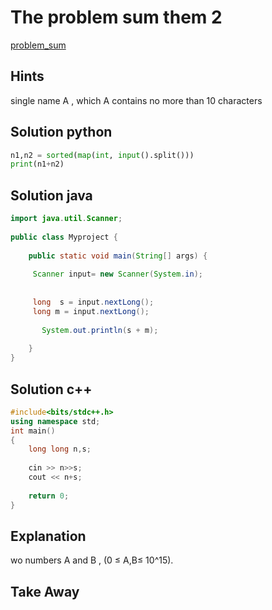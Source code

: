 # The problem sum them 2
[problem_sum](https://codeforces.com/group/P9uFhztGih/contest/401786/problem/D)
## Hints
single name A ,
 which A contains no more than 10 characters
 
## Solution python
```python
n1,n2 = sorted(map(int, input().split()))
print(n1+n2)
```
## Solution java
```java
import java.util.Scanner;
 
public class Myproject {
 
    public static void main(String[] args) {
         
     Scanner input= new Scanner(System.in);
      
     
     long  s = input.nextLong();
     long m = input.nextLong();
    
       System.out.println(s + m);
        
    }
}
```
## Solution c++
```c++
#include<bits/stdc++.h>
using namespace std;
int main()
{
	long long n,s;
 
	cin >> n>>s;
	cout << n+s;
	
	return 0;
}
```
## Explanation
wo numbers A and B , (0 ≤ A,B≤ 10^15).

## Take Away

